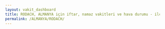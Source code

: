 ```yaml
---
layout: vakit_dashboard
title: RODACH, ALMANYA için iftar, namaz vakitleri ve hava durumu - ilçe/eyalet seç
permalink: /ALMANYA/RODACH/
---
```


<script type="text/javascript">
  var GLOBAL_COUNTRY = 'ALMANYA';
  var GLOBAL_CITY = 'RODACH';
  var GLOBAL_STATE = '';
  var lat = 72;
  var lon = 21;
</script>
